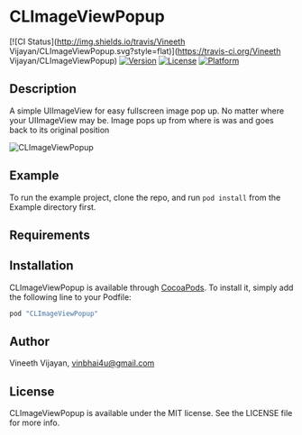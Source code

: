 # CLImageViewPopup

[![CI Status](http://img.shields.io/travis/Vineeth Vijayan/CLImageViewPopup.svg?style=flat)](https://travis-ci.org/Vineeth Vijayan/CLImageViewPopup)
[![Version](https://img.shields.io/cocoapods/v/CLImageViewPopup.svg?style=flat)](http://cocoapods.org/pods/CLImageViewPopup)
[![License](https://img.shields.io/cocoapods/l/CLImageViewPopup.svg?style=flat)](http://cocoapods.org/pods/CLImageViewPopup)
[![Platform](https://img.shields.io/cocoapods/p/CLImageViewPopup.svg?style=flat)](http://cocoapods.org/pods/CLImageViewPopup)

## Description

A simple UIImageView for easy fullscreen image pop up. No matter where your UIImageView may be.
Image pops up from where is was and goes back to its original position

<img src="https://github.com/vinbhai4u/CLImageViewPopup/blob/master/CLImagePopUp.gif" alt="CLImageViewPopup" align="Center" />

## Example

To run the example project, clone the repo, and run `pod install` from the Example directory first.

## Requirements

## Installation

CLImageViewPopup is available through [CocoaPods](http://cocoapods.org). To install
it, simply add the following line to your Podfile:

```ruby
pod "CLImageViewPopup"
```

## Author

Vineeth Vijayan, vinbhai4u@gmail.com

## License

CLImageViewPopup is available under the MIT license. See the LICENSE file for more info.
